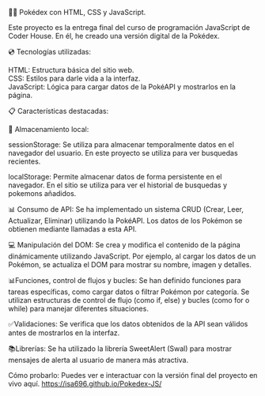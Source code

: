 👨‍💻 Pokédex con HTML, CSS y JavaScript.

Este proyecto es la entrega final del curso de programación JavaScript de Coder House. 
En él, he creado una versión digital de la Pokédex.

💿 Tecnologías utilizadas:

HTML: Estructura básica del sitio web.  
CSS: Estilos para darle vida a la interfaz.  
JavaScript: Lógica para cargar datos de la PokéAPI y mostrarlos en la página.

📋 Características destacadas:

💾 Almacenamiento local:

sessionStorage: Se utiliza para almacenar temporalmente datos en el navegador del usuario.
En este proyecto se utiliza para ver busquedas recientes.

localStorage: Permite almacenar datos de forma persistente en el navegador.
En el sitio se utiliza para ver el historial de busquedas y pokemons añadidos.

📊 Consumo de API:
Se ha implementado un sistema CRUD (Crear, Leer, Actualizar, Eliminar) utilizando la PokéAPI.
Los datos de los Pokémon se obtienen mediante llamadas a esta API.

💻 Manipulación del DOM:
Se crea y modifica el contenido de la página dinámicamente utilizando JavaScript. 
Por ejemplo, al cargar los datos de un Pokémon, se actualiza el DOM para mostrar su nombre, imagen y detalles.

📊Funciones, control de flujos y bucles:
Se han definido funciones para tareas específicas, como cargar datos o filtrar Pokémon por categoría.
Se utilizan estructuras de control de flujo (como if, else) y bucles (como for o while) para manejar diferentes situaciones.

✅Validaciones:
Se verifica que los datos obtenidos de la API sean válidos antes de mostrarlos en la interfaz.

📚Librerías:
Se ha utilizado la librería SweetAlert (Swal) para mostrar mensajes de alerta al usuario de manera más atractiva.

Cómo probarlo:
Puedes ver e interactuar con la versión final del proyecto en vivo aquí.
https://isa696.github.io/Pokedex-JS/
